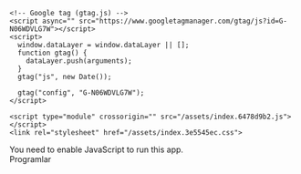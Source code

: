 <html lang="en"><head>
    <meta charset="utf-8">
    <meta name="viewport" content="width=device-width, initial-scale=1">
    <meta name="theme-color" content="#000000">
    <title>İTÜ Şenlikçi</title>

    <!-- Google tag (gtag.js) -->
    <script async="" src="https://www.googletagmanager.com/gtag/js?id=G-N06WDVLG7W"></script>
    <script>
      window.dataLayer = window.dataLayer || [];
      function gtag() {
        dataLayer.push(arguments);
      }
      gtag("js", new Date());

      gtag("config", "G-N06WDVLG7W");
    </script>
    
    <script type="module" crossorigin="" src="/assets/index.6478d9b2.js"></script>
    <link rel="stylesheet" href="/assets/index.3e5545ec.css">
  <script src="https://challenges.cloudflare.com/turnstile/v0/api.js?onload=cf__reactTurnstileOnLoad&amp;render=explicit" async=""></script></head>
  <body>
    <noscript>You need to enable JavaScript to run this app.</noscript>
    <div id="root"><div class="block overflow-auto bg-amber-100"><div class="w-full flex flex-col sm:flex-row flex-grow overflow-hidden"><div class="sm:w-1/3 md:1/4 w-full flex-shrink flex-grow-0  my-5 ml-5"><div class=" shadow-md bg-white rounded-lg   p-4"><div class="flex flex-col"><div class="flex flex-col"><span class="text-2xl">Programlar</span><div><div class="
                          bg-slate-300
                          
                          cursor-pointer px-2 inline-block"> ilk programım</div><button class=" ml-1 focus:outline-none text-white bg-green-500 rounded-lg text-xs  px-1 ">kopyala</button><button class=" ml-1 focus:outline-none text-white bg-red-500 rounded-lg text-xs  px-1 ">sil</button></div></div></div></div><div class=" shadow-md bg-white rounded-lg  mt-5 p-4"><div class="relative overflow-hidden pb-2/3"><a href="https://forms.gle/zH9WrJ3b8jsSKi51A" target="_blank"><img class="h-full w-full rounded-lg" src="/image/dac-Haldun-Bozkurt.png" alt="Yapay Zeka Kariyer"></a></div></div><div class=" shadow-md bg-white rounded-lg  mt-5 p-4"><div class="relative overflow-hidden pb-2/3"><a href="https://www.instagram.com/cashy.tr" target="_blank"><img class="h-full w-full rounded-lg" src="/image/itu-cashy.png" alt="Cashy"></a></div></div><div class=" shadow-md bg-white rounded-lg  mt-5 p-4"><div class="relative overflow-hidden pb-2/3"><a href="https://calorinapp.com" target="_blank"><img class="h-full w-full rounded-lg" src="/image/calorin.jpeg" alt="Calorin"></a></div></div><div class=" shadow-md bg-white rounded-lg  mt-5 p-4"><div class="flex flex-col"><span class="text-xl">İTÜ Girişimcilik Kulübüne üye olmalı mıyım?</span><a class="text-lg underline text-blue-700" href="https://medium.com/@melihgazikusum/neden-i%CC%87t%C3%BC-giri%C5%9Fimcilik-kul%C3%BCb%C3%BC-8ab7636de895" target="_blank">Melih'in yazısını okuyun</a><a class="text-lg underline text-blue-700" href="https://fatihpense.com/blog/2022/04/neden-itu-girisimcilik-kulubune-uye-olmaliyim/" target="_blank">Fatih'in yazısını okuyun</a><a class="text-lg underline text-blue-700" href="https://itugirisim.org" target="_blank">Kulüp sitesini ziyaret edin<img class="h-24 w-24" src="/image/itugirisim-logo.png"></a></div></div><div class=" shadow-md bg-white rounded-lg  mt-5 p-4"><div class="flex flex-col"><span class="text-xl">Ücretsiz yazılım ve algoritma başlangıç eğitimini izlemek için:</span><a class="text-lg underline text-blue-700" href="https://www.youtube.com/playlist?list=PLqwsnY1cAoHiodFdp9LK8HrhoTghwV14h" target="_blank">Youtube Playlist</a></div></div></div><main role="main" class="w-full h-full flex-grow px-3 py-4  shadow-md bg-white m-5 rounded-lg "><div class="text-2xl mb-2">Ders Programı:<span class="ml-1">ilk programım</span><button class=" ml-1 focus:outline-none text-white bg-green-500 rounded-lg text-sm  px-2 ">ismini değiştir</button></div><div class="mt-5"><a class="focus:outline-none text-white bg-green-500 font-medium rounded-lg text-sm px-5 py-2.5 mr-2 mb-2" href="javascript: (function () {
                var crn = [
                  12076,11864,12035,12010,11209
                  ];
              
                  const crninputs = document.querySelectorAll(&quot;input[type='number']&quot;);
                  for (var i = 0; i < crn.length; i++) {
                      crninputs[i].value = crn[i];
                      crninputs[i].dispatchEvent(new Event('input', { bubbles: true }))
                  }
                  void (0);
              })();
                
                ">CRN Doldur!</a><span>Kepler için güncellendi! </span><a class="underline " href="http://www.youtube.com/watch?v=X7nNVaON954" target="_blank">Nasıl kullanılır?(video)</a></div><div class="mt-2 mb-5">Seçilen CRN'ler: 12076  11864  12035  12010  11209 <!----> </div><div class="flex flex-col  "><div class="flex flex-row  "><select id="small" class="flex-1 block p-2 mb-6 w-full text-sm text-gray-900 bg-gray-50 rounded-lg border border-gray-300 focus:ring-blue-500 focus:border-blue-500 dark:bg-gray-700 dark:border-gray-600 dark:placeholder-gray-400 dark:text-white dark:focus:ring-blue-500 dark:focus:border-blue-500"><option value="BLG">BLG</option><option value="BLS">BLS</option><option value="BUS">BUS</option><option value="CAB">CAB</option><option value="CEN">CEN</option><option value="CEV">CEV</option><option value="CHA">CHA</option><option value="CHE">CHE</option><option value="CHZ">CHZ</option><option value="CIE">CIE</option><option value="CIN">CIN</option><option value="CMP">CMP</option><option value="COM">COM</option><option value="CVH">CVH</option><option value="DAN">DAN</option><option value="DEN">DEN</option><option value="DFH">DFH</option><option value="DGH">DGH</option><option value="DNK">DNK</option><option value="DUI">DUI</option><option value="EAS">EAS</option><option value="ECN">ECN</option><option value="ECO">ECO</option><option value="EEE">EEE</option><option value="EEF">EEF</option><option value="EFN">EFN</option><option value="EHA">EHA</option><option value="EHB">EHB</option><option value="EHN">EHN</option><option value="EKO">EKO</option><option value="ELE">ELE</option><option value="ELH">ELH</option><option value="ELK">ELK</option><option value="ELT">ELT</option><option value="END">END</option><option value="ENE">ENE</option><option value="ENG">ENG</option><option value="ENR">ENR</option><option value="ENT">ENT</option><option value="ESL">ESL</option><option value="ESM">ESM</option><option value="ETK">ETK</option><option value="EUT">EUT</option><option value="FIZ">FIZ</option><option value="FRA">FRA</option><option value="FZK">FZK</option><option value="GED">GED</option><option value="GEM">GEM</option><option value="GEO">GEO</option><option value="GID">GID</option><option value="GLY">GLY</option><option value="GMI">GMI</option><option value="GMK">GMK</option><option value="GMZ">GMZ</option><option value="GSB">GSB</option><option value="GSN">GSN</option><option value="GUV">GUV</option><option value="GVT">GVT</option><option value="GVZ">GVZ</option><option value="HSS">HSS</option><option value="HUK">HUK</option><option value="IAD">IAD</option><option value="ICM">ICM</option><option value="ILT">ILT</option><option value="IML">IML</option><option value="IND">IND</option><option value="ING">ING</option><option value="INS">INS</option><option value="ISE">ISE</option><option value="ISH">ISH</option><option value="ISL">ISL</option><option value="ISP">ISP</option><option value="ITA">ITA</option><option value="ITB">ITB</option><option value="JDF">JDF</option><option value="JEF">JEF</option><option value="JEO">JEO</option><option value="JPN">JPN</option><option value="KIM">KIM</option><option selected="" value="KMM">KMM</option><option value="KMP">KMP</option><option value="KON">KON</option><option value="LAT">LAT</option><option value="MAD">MAD</option><option value="MAK">MAK</option><option value="MAL">MAL</option><option value="MAR">MAR</option><option value="MAT">MAT</option><option value="MCH">MCH</option><option value="MDN">MDN</option><option value="MEK">MEK</option><option value="MEN">MEN</option><option value="MET">MET</option><option value="MIM">MIM</option><option value="MKN">MKN</option><option value="MMD">MMD</option><option value="MOD">MOD</option><option value="MRE">MRE</option><option value="MRT">MRT</option><option value="MST">MST</option><option value="MTH">MTH</option><option value="MTK">MTK</option><option value="MTM">MTM</option><option value="MTO">MTO</option><option value="MTR">MTR</option><option value="MUH">MUH</option><option value="MUK">MUK</option><option value="MUT">MUT</option><option value="MUZ">MUZ</option><option value="MYZ">MYZ</option><option value="NAE">NAE</option><option value="NTH">NTH</option><option value="ODS">ODS</option><option value="PAZ">PAZ</option><option value="PEM">PEM</option><option value="PET">PET</option><option value="PHE">PHE</option><option value="PHY">PHY</option><option value="PREP">PREP</option><option value="RES">RES</option><option value="ROS">ROS</option><option value="RUS">RUS</option><option value="SBP">SBP</option><option value="SEC">SEC</option><option value="SED">SED</option><option value="SEN">SEN</option><option value="SES">SES</option><option value="SGI">SGI</option><option value="SNT">SNT</option><option value="SPA">SPA</option><option value="STA">STA</option><option value="STI">STI</option><option value="TDW">TDW</option><option value="TEB">TEB</option><option value="TEK">TEK</option><option value="TEL">TEL</option><option value="TER">TER</option><option value="TES">TES</option><option value="THO">THO</option><option value="TRN">TRN</option><option value="TRS">TRS</option><option value="TRZ">TRZ</option><option value="TUR">TUR</option><option value="UCK">UCK</option><option value="ULP">ULP</option><option value="UZB">UZB</option><option value="VBA">VBA</option><option value="X100">X100</option><option value="YTO">YTO</option><option value="YZV">YZV</option><option value="AKM">AKM</option><option value="ALM">ALM</option><option value="ARB">ARB</option><option value="ARC">ARC</option><option value="ATA">ATA</option><option value="BBF">BBF</option><option value="BEB">BEB</option><option value="BED">BED</option><option value="BEN">BEN</option><option value="BIL">BIL</option><option value="BIO">BIO</option></select><select id="small" class="flex-1 w-32 block ml-4 p-2 mb-6  text-sm text-gray-900 bg-gray-50 rounded-lg border border-gray-300 focus:ring-blue-500 focus:border-blue-500 dark:bg-gray-700 dark:border-gray-600 dark:placeholder-gray-400 dark:text-white dark:focus:ring-blue-500 dark:focus:border-blue-500"><option value="KMM 111">KMM 111 : Kimya Müh. Giriş ve Etik</option><option value="KMM 210E">KMM 210E : Engineering Mathematics</option><option value="KMM 211">KMM 211 : Kütle ve Enerji Denklikleri</option><option value="KMM 220">KMM 220 : Akışkanlar Mekaniği</option><option value="KMM 224">KMM 224 : Kimya Müh.Termodinamiği</option><option value="KMM 305E">KMM 305E : Heat and Mass Transfer</option><option value="KMM 311E">KMM 311E : Thermodynamics II</option><option value="KMM 315E">KMM 315E : Physical Che.for Chemical Eng.</option><option value="KMM 321E">KMM 321E : Heat Transfer</option><option value="KMM 331">KMM 331 : Kütle Aktarımı</option><option value="KMM 332">KMM 332 : Ayırma İşlemleri</option><option selected="" value="KMM 411E">KMM 411E : Process Control</option><option value="KMM 412">KMM 412 : Kimyasal Teknolojiler</option><option value="KMM 413">KMM 413 : Biyokatalizörler ve Karakter</option><option value="KMM 413E">KMM 413E : Biocatatlysts &amp;Their Character</option><option value="KMM 421E">KMM 421E : Chemical Reaction Eng II</option><option value="KMM 428E">KMM 428E : Special Seperation Techniques</option><option value="KMM 429">KMM 429 : Kimya End Korozyon &amp; Malz Seçi</option><option value="KMM 431E">KMM 431E : Chemical Engineering Design I</option><option value="KMM 438">KMM 438 : İlaç Hammaddeleri Üretimi</option><option value="KMM 451">KMM 451 : Kimya Mühendisliği Lab. I</option><option value="KMM 453">KMM 453 : Kimya Müh.Bilg.Dest.Tasarım</option><option value="KMM 458">KMM 458 : Ölçme ve Kontrol Cihazları</option><option value="KMM 459">KMM 459 : Yüzey Kimyası ve Kolloidler</option><option value="KMM 461E">KMM 461E : Introduction to Electrochemical Engineering</option><option value="KMM 465">KMM 465 : Çevre Kimyası ve Teknolojisi</option><option value="KMM 465E">KMM 465E : Environmental Chemistry&amp;Techn.</option><option value="KMM 466E">KMM 466E : Boron Technology</option><option value="KMM 468E">KMM 468E : Energy Conservation in Indstry</option><option value="KMM 483">KMM 483 : Araştırma Projesi I</option><option value="KMM 485">KMM 485 : Polimer Kimyası ve Teknolojisi</option><option value="KMM 4901">KMM 4901 : Kimya Mühendisliği Tasarımı I</option><option value="KMM 492">KMM 492 : Bitirme Çalışması</option><option value="KMM 492E">KMM 492E : Graduation Project</option></select><select id="small" class="flex-1 block  ml-4 p-2 mb-6 w-full text-sm text-gray-900 bg-gray-50 rounded-lg border border-gray-300 focus:ring-blue-500 focus:border-blue-500 dark:bg-gray-700 dark:border-gray-600 dark:placeholder-gray-400 dark:text-white dark:focus:ring-blue-500 dark:focus:border-blue-500"><option value="">CRN boş</option><option selected="" value="12076">12076: Serdar Yaman<!----> (Pazartesi<!---->: 0830/1129<!---->) (Bina: KMB<!---->)</option><option value="12078">12078: Devrim Barış Kaymak<!----> (Pazartesi<!---->: 0830/1129<!---->) (Bina: KMB<!---->)</option></select><button type="button" class="focus:outline-none text-white
               bg-red-700   
                 rounded-lg text-xs px-4 py-2 mx-2 mb-1 h-9 ">Dersi sil</button></div><div class="flex flex-row  "><select id="small" class="flex-1 block p-2 mb-6 w-full text-sm text-gray-900 bg-gray-50 rounded-lg border border-gray-300 focus:ring-blue-500 focus:border-blue-500 dark:bg-gray-700 dark:border-gray-600 dark:placeholder-gray-400 dark:text-white dark:focus:ring-blue-500 dark:focus:border-blue-500"><option value="BLG">BLG</option><option value="BLS">BLS</option><option value="BUS">BUS</option><option value="CAB">CAB</option><option value="CEN">CEN</option><option value="CEV">CEV</option><option value="CHA">CHA</option><option value="CHE">CHE</option><option value="CHZ">CHZ</option><option value="CIE">CIE</option><option value="CIN">CIN</option><option value="CMP">CMP</option><option value="COM">COM</option><option value="CVH">CVH</option><option value="DAN">DAN</option><option value="DEN">DEN</option><option value="DFH">DFH</option><option value="DGH">DGH</option><option value="DNK">DNK</option><option value="DUI">DUI</option><option value="EAS">EAS</option><option value="ECN">ECN</option><option value="ECO">ECO</option><option value="EEE">EEE</option><option value="EEF">EEF</option><option value="EFN">EFN</option><option value="EHA">EHA</option><option value="EHB">EHB</option><option value="EHN">EHN</option><option value="EKO">EKO</option><option value="ELE">ELE</option><option value="ELH">ELH</option><option value="ELK">ELK</option><option value="ELT">ELT</option><option value="END">END</option><option value="ENE">ENE</option><option value="ENG">ENG</option><option value="ENR">ENR</option><option value="ENT">ENT</option><option value="ESL">ESL</option><option value="ESM">ESM</option><option value="ETK">ETK</option><option value="EUT">EUT</option><option value="FIZ">FIZ</option><option value="FRA">FRA</option><option value="FZK">FZK</option><option value="GED">GED</option><option value="GEM">GEM</option><option value="GEO">GEO</option><option value="GID">GID</option><option value="GLY">GLY</option><option value="GMI">GMI</option><option value="GMK">GMK</option><option value="GMZ">GMZ</option><option value="GSB">GSB</option><option value="GSN">GSN</option><option value="GUV">GUV</option><option value="GVT">GVT</option><option value="GVZ">GVZ</option><option value="HSS">HSS</option><option value="HUK">HUK</option><option value="IAD">IAD</option><option value="ICM">ICM</option><option value="ILT">ILT</option><option value="IML">IML</option><option value="IND">IND</option><option value="ING">ING</option><option value="INS">INS</option><option value="ISE">ISE</option><option value="ISH">ISH</option><option value="ISL">ISL</option><option value="ISP">ISP</option><option value="ITA">ITA</option><option value="ITB">ITB</option><option value="JDF">JDF</option><option value="JEF">JEF</option><option value="JEO">JEO</option><option value="JPN">JPN</option><option value="KIM">KIM</option><option selected="" value="KMM">KMM</option><option value="KMP">KMP</option><option value="KON">KON</option><option value="LAT">LAT</option><option value="MAD">MAD</option><option value="MAK">MAK</option><option value="MAL">MAL</option><option value="MAR">MAR</option><option value="MAT">MAT</option><option value="MCH">MCH</option><option value="MDN">MDN</option><option value="MEK">MEK</option><option value="MEN">MEN</option><option value="MET">MET</option><option value="MIM">MIM</option><option value="MKN">MKN</option><option value="MMD">MMD</option><option value="MOD">MOD</option><option value="MRE">MRE</option><option value="MRT">MRT</option><option value="MST">MST</option><option value="MTH">MTH</option><option value="MTK">MTK</option><option value="MTM">MTM</option><option value="MTO">MTO</option><option value="MTR">MTR</option><option value="MUH">MUH</option><option value="MUK">MUK</option><option value="MUT">MUT</option><option value="MUZ">MUZ</option><option value="MYZ">MYZ</option><option value="NAE">NAE</option><option value="NTH">NTH</option><option value="ODS">ODS</option><option value="PAZ">PAZ</option><option value="PEM">PEM</option><option value="PET">PET</option><option value="PHE">PHE</option><option value="PHY">PHY</option><option value="PREP">PREP</option><option value="RES">RES</option><option value="ROS">ROS</option><option value="RUS">RUS</option><option value="SBP">SBP</option><option value="SEC">SEC</option><option value="SED">SED</option><option value="SEN">SEN</option><option value="SES">SES</option><option value="SGI">SGI</option><option value="SNT">SNT</option><option value="SPA">SPA</option><option value="STA">STA</option><option value="STI">STI</option><option value="TDW">TDW</option><option value="TEB">TEB</option><option value="TEK">TEK</option><option value="TEL">TEL</option><option value="TER">TER</option><option value="TES">TES</option><option value="THO">THO</option><option value="TRN">TRN</option><option value="TRS">TRS</option><option value="TRZ">TRZ</option><option value="TUR">TUR</option><option value="UCK">UCK</option><option value="ULP">ULP</option><option value="UZB">UZB</option><option value="VBA">VBA</option><option value="X100">X100</option><option value="YTO">YTO</option><option value="YZV">YZV</option><option value="AKM">AKM</option><option value="ALM">ALM</option><option value="ARB">ARB</option><option value="ARC">ARC</option><option value="ATA">ATA</option><option value="BBF">BBF</option><option value="BEB">BEB</option><option value="BED">BED</option><option value="BEN">BEN</option><option value="BIL">BIL</option><option value="BIO">BIO</option></select><select id="small" class="flex-1 w-32 block ml-4 p-2 mb-6  text-sm text-gray-900 bg-gray-50 rounded-lg border border-gray-300 focus:ring-blue-500 focus:border-blue-500 dark:bg-gray-700 dark:border-gray-600 dark:placeholder-gray-400 dark:text-white dark:focus:ring-blue-500 dark:focus:border-blue-500"><option value="KMM 111">KMM 111 : Kimya Müh. Giriş ve Etik</option><option value="KMM 210E">KMM 210E : Engineering Mathematics</option><option value="KMM 211">KMM 211 : Kütle ve Enerji Denklikleri</option><option value="KMM 220">KMM 220 : Akışkanlar Mekaniği</option><option value="KMM 224">KMM 224 : Kimya Müh.Termodinamiği</option><option value="KMM 305E">KMM 305E : Heat and Mass Transfer</option><option value="KMM 311E">KMM 311E : Thermodynamics II</option><option value="KMM 315E">KMM 315E : Physical Che.for Chemical Eng.</option><option value="KMM 321E">KMM 321E : Heat Transfer</option><option value="KMM 331">KMM 331 : Kütle Aktarımı</option><option value="KMM 332">KMM 332 : Ayırma İşlemleri</option><option value="KMM 411E">KMM 411E : Process Control</option><option selected="" value="KMM 412">KMM 412 : Kimyasal Teknolojiler</option><option value="KMM 413">KMM 413 : Biyokatalizörler ve Karakter</option><option value="KMM 413E">KMM 413E : Biocatatlysts &amp;Their Character</option><option value="KMM 421E">KMM 421E : Chemical Reaction Eng II</option><option value="KMM 428E">KMM 428E : Special Seperation Techniques</option><option value="KMM 429">KMM 429 : Kimya End Korozyon &amp; Malz Seçi</option><option value="KMM 431E">KMM 431E : Chemical Engineering Design I</option><option value="KMM 438">KMM 438 : İlaç Hammaddeleri Üretimi</option><option value="KMM 451">KMM 451 : Kimya Mühendisliği Lab. I</option><option value="KMM 453">KMM 453 : Kimya Müh.Bilg.Dest.Tasarım</option><option value="KMM 458">KMM 458 : Ölçme ve Kontrol Cihazları</option><option value="KMM 459">KMM 459 : Yüzey Kimyası ve Kolloidler</option><option value="KMM 461E">KMM 461E : Introduction to Electrochemical Engineering</option><option value="KMM 465">KMM 465 : Çevre Kimyası ve Teknolojisi</option><option value="KMM 465E">KMM 465E : Environmental Chemistry&amp;Techn.</option><option value="KMM 466E">KMM 466E : Boron Technology</option><option value="KMM 468E">KMM 468E : Energy Conservation in Indstry</option><option value="KMM 483">KMM 483 : Araştırma Projesi I</option><option value="KMM 485">KMM 485 : Polimer Kimyası ve Teknolojisi</option><option value="KMM 4901">KMM 4901 : Kimya Mühendisliği Tasarımı I</option><option value="KMM 492">KMM 492 : Bitirme Çalışması</option><option value="KMM 492E">KMM 492E : Graduation Project</option></select><select id="small" class="flex-1 block  ml-4 p-2 mb-6 w-full text-sm text-gray-900 bg-gray-50 rounded-lg border border-gray-300 focus:ring-blue-500 focus:border-blue-500 dark:bg-gray-700 dark:border-gray-600 dark:placeholder-gray-400 dark:text-white dark:focus:ring-blue-500 dark:focus:border-blue-500"><option value="">CRN boş</option><option selected="" value="11864">11864: Melek Tüter ,Filiz Karaosmanoğlu<!----> (Pazartesi<!---->: 1330/1629<!---->) (Bina: KMB<!---->)</option></select><button type="button" class="focus:outline-none text-white
               bg-red-700   
                 rounded-lg text-xs px-4 py-2 mx-2 mb-1 h-9 ">Dersi sil</button></div><div class="flex flex-row  "><select id="small" class="flex-1 block p-2 mb-6 w-full text-sm text-gray-900 bg-gray-50 rounded-lg border border-gray-300 focus:ring-blue-500 focus:border-blue-500 dark:bg-gray-700 dark:border-gray-600 dark:placeholder-gray-400 dark:text-white dark:focus:ring-blue-500 dark:focus:border-blue-500"><option value="BLG">BLG</option><option value="BLS">BLS</option><option value="BUS">BUS</option><option value="CAB">CAB</option><option value="CEN">CEN</option><option value="CEV">CEV</option><option value="CHA">CHA</option><option value="CHE">CHE</option><option value="CHZ">CHZ</option><option value="CIE">CIE</option><option value="CIN">CIN</option><option value="CMP">CMP</option><option value="COM">COM</option><option value="CVH">CVH</option><option value="DAN">DAN</option><option value="DEN">DEN</option><option value="DFH">DFH</option><option value="DGH">DGH</option><option value="DNK">DNK</option><option value="DUI">DUI</option><option value="EAS">EAS</option><option value="ECN">ECN</option><option value="ECO">ECO</option><option value="EEE">EEE</option><option value="EEF">EEF</option><option value="EFN">EFN</option><option value="EHA">EHA</option><option value="EHB">EHB</option><option value="EHN">EHN</option><option value="EKO">EKO</option><option value="ELE">ELE</option><option value="ELH">ELH</option><option value="ELK">ELK</option><option value="ELT">ELT</option><option value="END">END</option><option value="ENE">ENE</option><option value="ENG">ENG</option><option value="ENR">ENR</option><option value="ENT">ENT</option><option value="ESL">ESL</option><option value="ESM">ESM</option><option value="ETK">ETK</option><option value="EUT">EUT</option><option value="FIZ">FIZ</option><option value="FRA">FRA</option><option value="FZK">FZK</option><option value="GED">GED</option><option value="GEM">GEM</option><option value="GEO">GEO</option><option value="GID">GID</option><option value="GLY">GLY</option><option value="GMI">GMI</option><option value="GMK">GMK</option><option value="GMZ">GMZ</option><option value="GSB">GSB</option><option value="GSN">GSN</option><option value="GUV">GUV</option><option value="GVT">GVT</option><option value="GVZ">GVZ</option><option value="HSS">HSS</option><option value="HUK">HUK</option><option value="IAD">IAD</option><option value="ICM">ICM</option><option value="ILT">ILT</option><option value="IML">IML</option><option value="IND">IND</option><option value="ING">ING</option><option value="INS">INS</option><option value="ISE">ISE</option><option value="ISH">ISH</option><option value="ISL">ISL</option><option value="ISP">ISP</option><option value="ITA">ITA</option><option value="ITB">ITB</option><option value="JDF">JDF</option><option value="JEF">JEF</option><option value="JEO">JEO</option><option value="JPN">JPN</option><option value="KIM">KIM</option><option selected="" value="KMM">KMM</option><option value="KMP">KMP</option><option value="KON">KON</option><option value="LAT">LAT</option><option value="MAD">MAD</option><option value="MAK">MAK</option><option value="MAL">MAL</option><option value="MAR">MAR</option><option value="MAT">MAT</option><option value="MCH">MCH</option><option value="MDN">MDN</option><option value="MEK">MEK</option><option value="MEN">MEN</option><option value="MET">MET</option><option value="MIM">MIM</option><option value="MKN">MKN</option><option value="MMD">MMD</option><option value="MOD">MOD</option><option value="MRE">MRE</option><option value="MRT">MRT</option><option value="MST">MST</option><option value="MTH">MTH</option><option value="MTK">MTK</option><option value="MTM">MTM</option><option value="MTO">MTO</option><option value="MTR">MTR</option><option value="MUH">MUH</option><option value="MUK">MUK</option><option value="MUT">MUT</option><option value="MUZ">MUZ</option><option value="MYZ">MYZ</option><option value="NAE">NAE</option><option value="NTH">NTH</option><option value="ODS">ODS</option><option value="PAZ">PAZ</option><option value="PEM">PEM</option><option value="PET">PET</option><option value="PHE">PHE</option><option value="PHY">PHY</option><option value="PREP">PREP</option><option value="RES">RES</option><option value="ROS">ROS</option><option value="RUS">RUS</option><option value="SBP">SBP</option><option value="SEC">SEC</option><option value="SED">SED</option><option value="SEN">SEN</option><option value="SES">SES</option><option value="SGI">SGI</option><option value="SNT">SNT</option><option value="SPA">SPA</option><option value="STA">STA</option><option value="STI">STI</option><option value="TDW">TDW</option><option value="TEB">TEB</option><option value="TEK">TEK</option><option value="TEL">TEL</option><option value="TER">TER</option><option value="TES">TES</option><option value="THO">THO</option><option value="TRN">TRN</option><option value="TRS">TRS</option><option value="TRZ">TRZ</option><option value="TUR">TUR</option><option value="UCK">UCK</option><option value="ULP">ULP</option><option value="UZB">UZB</option><option value="VBA">VBA</option><option value="X100">X100</option><option value="YTO">YTO</option><option value="YZV">YZV</option><option value="AKM">AKM</option><option value="ALM">ALM</option><option value="ARB">ARB</option><option value="ARC">ARC</option><option value="ATA">ATA</option><option value="BBF">BBF</option><option value="BEB">BEB</option><option value="BED">BED</option><option value="BEN">BEN</option><option value="BIL">BIL</option><option value="BIO">BIO</option></select><select id="small" class="flex-1 w-32 block ml-4 p-2 mb-6  text-sm text-gray-900 bg-gray-50 rounded-lg border border-gray-300 focus:ring-blue-500 focus:border-blue-500 dark:bg-gray-700 dark:border-gray-600 dark:placeholder-gray-400 dark:text-white dark:focus:ring-blue-500 dark:focus:border-blue-500"><option value="KMM 111">KMM 111 : Kimya Müh. Giriş ve Etik</option><option value="KMM 210E">KMM 210E : Engineering Mathematics</option><option value="KMM 211">KMM 211 : Kütle ve Enerji Denklikleri</option><option value="KMM 220">KMM 220 : Akışkanlar Mekaniği</option><option value="KMM 224">KMM 224 : Kimya Müh.Termodinamiği</option><option value="KMM 305E">KMM 305E : Heat and Mass Transfer</option><option value="KMM 311E">KMM 311E : Thermodynamics II</option><option value="KMM 315E">KMM 315E : Physical Che.for Chemical Eng.</option><option value="KMM 321E">KMM 321E : Heat Transfer</option><option value="KMM 331">KMM 331 : Kütle Aktarımı</option><option value="KMM 332">KMM 332 : Ayırma İşlemleri</option><option value="KMM 411E">KMM 411E : Process Control</option><option value="KMM 412">KMM 412 : Kimyasal Teknolojiler</option><option value="KMM 413">KMM 413 : Biyokatalizörler ve Karakter</option><option value="KMM 413E">KMM 413E : Biocatatlysts &amp;Their Character</option><option value="KMM 421E">KMM 421E : Chemical Reaction Eng II</option><option value="KMM 428E">KMM 428E : Special Seperation Techniques</option><option value="KMM 429">KMM 429 : Kimya End Korozyon &amp; Malz Seçi</option><option value="KMM 431E">KMM 431E : Chemical Engineering Design I</option><option value="KMM 438">KMM 438 : İlaç Hammaddeleri Üretimi</option><option value="KMM 451">KMM 451 : Kimya Mühendisliği Lab. I</option><option value="KMM 453">KMM 453 : Kimya Müh.Bilg.Dest.Tasarım</option><option value="KMM 458">KMM 458 : Ölçme ve Kontrol Cihazları</option><option value="KMM 459">KMM 459 : Yüzey Kimyası ve Kolloidler</option><option value="KMM 461E">KMM 461E : Introduction to Electrochemical Engineering</option><option value="KMM 465">KMM 465 : Çevre Kimyası ve Teknolojisi</option><option value="KMM 465E">KMM 465E : Environmental Chemistry&amp;Techn.</option><option value="KMM 466E">KMM 466E : Boron Technology</option><option value="KMM 468E">KMM 468E : Energy Conservation in Indstry</option><option value="KMM 483">KMM 483 : Araştırma Projesi I</option><option value="KMM 485">KMM 485 : Polimer Kimyası ve Teknolojisi</option><option selected="" value="KMM 4901">KMM 4901 : Kimya Mühendisliği Tasarımı I</option><option value="KMM 492">KMM 492 : Bitirme Çalışması</option><option value="KMM 492E">KMM 492E : Graduation Project</option></select><select id="small" class="flex-1 block  ml-4 p-2 mb-6 w-full text-sm text-gray-900 bg-gray-50 rounded-lg border border-gray-300 focus:ring-blue-500 focus:border-blue-500 dark:bg-gray-700 dark:border-gray-600 dark:placeholder-gray-400 dark:text-white dark:focus:ring-blue-500 dark:focus:border-blue-500"><option value="">CRN boş</option><option selected="" value="12035">12035: Hale Gürbüz ,Ayşe Özge Kürkçüoğlu Levitas ,Devrim Barış Kaymak<!----> (Çarşamba Perşembe<!---->: 1230/1529 1030/1229<!---->) (Bina: KMB KMB<!---->)</option></select><button type="button" class="focus:outline-none text-white
               bg-red-700   
                 rounded-lg text-xs px-4 py-2 mx-2 mb-1 h-9 ">Dersi sil</button></div><div class="flex flex-row  "><select id="small" class="flex-1 block p-2 mb-6 w-full text-sm text-gray-900 bg-gray-50 rounded-lg border border-gray-300 focus:ring-blue-500 focus:border-blue-500 dark:bg-gray-700 dark:border-gray-600 dark:placeholder-gray-400 dark:text-white dark:focus:ring-blue-500 dark:focus:border-blue-500"><option value="BLG">BLG</option><option value="BLS">BLS</option><option value="BUS">BUS</option><option value="CAB">CAB</option><option value="CEN">CEN</option><option value="CEV">CEV</option><option value="CHA">CHA</option><option value="CHE">CHE</option><option value="CHZ">CHZ</option><option value="CIE">CIE</option><option value="CIN">CIN</option><option value="CMP">CMP</option><option value="COM">COM</option><option value="CVH">CVH</option><option value="DAN">DAN</option><option value="DEN">DEN</option><option value="DFH">DFH</option><option value="DGH">DGH</option><option value="DNK">DNK</option><option value="DUI">DUI</option><option value="EAS">EAS</option><option value="ECN">ECN</option><option value="ECO">ECO</option><option value="EEE">EEE</option><option value="EEF">EEF</option><option value="EFN">EFN</option><option value="EHA">EHA</option><option value="EHB">EHB</option><option value="EHN">EHN</option><option value="EKO">EKO</option><option value="ELE">ELE</option><option value="ELH">ELH</option><option value="ELK">ELK</option><option value="ELT">ELT</option><option value="END">END</option><option value="ENE">ENE</option><option value="ENG">ENG</option><option value="ENR">ENR</option><option value="ENT">ENT</option><option value="ESL">ESL</option><option value="ESM">ESM</option><option value="ETK">ETK</option><option value="EUT">EUT</option><option value="FIZ">FIZ</option><option value="FRA">FRA</option><option value="FZK">FZK</option><option value="GED">GED</option><option value="GEM">GEM</option><option value="GEO">GEO</option><option value="GID">GID</option><option value="GLY">GLY</option><option value="GMI">GMI</option><option value="GMK">GMK</option><option value="GMZ">GMZ</option><option value="GSB">GSB</option><option value="GSN">GSN</option><option value="GUV">GUV</option><option value="GVT">GVT</option><option value="GVZ">GVZ</option><option value="HSS">HSS</option><option value="HUK">HUK</option><option value="IAD">IAD</option><option value="ICM">ICM</option><option value="ILT">ILT</option><option value="IML">IML</option><option value="IND">IND</option><option value="ING">ING</option><option value="INS">INS</option><option value="ISE">ISE</option><option value="ISH">ISH</option><option value="ISL">ISL</option><option value="ISP">ISP</option><option value="ITA">ITA</option><option value="ITB">ITB</option><option value="JDF">JDF</option><option value="JEF">JEF</option><option value="JEO">JEO</option><option value="JPN">JPN</option><option value="KIM">KIM</option><option selected="" value="KMM">KMM</option><option value="KMP">KMP</option><option value="KON">KON</option><option value="LAT">LAT</option><option value="MAD">MAD</option><option value="MAK">MAK</option><option value="MAL">MAL</option><option value="MAR">MAR</option><option value="MAT">MAT</option><option value="MCH">MCH</option><option value="MDN">MDN</option><option value="MEK">MEK</option><option value="MEN">MEN</option><option value="MET">MET</option><option value="MIM">MIM</option><option value="MKN">MKN</option><option value="MMD">MMD</option><option value="MOD">MOD</option><option value="MRE">MRE</option><option value="MRT">MRT</option><option value="MST">MST</option><option value="MTH">MTH</option><option value="MTK">MTK</option><option value="MTM">MTM</option><option value="MTO">MTO</option><option value="MTR">MTR</option><option value="MUH">MUH</option><option value="MUK">MUK</option><option value="MUT">MUT</option><option value="MUZ">MUZ</option><option value="MYZ">MYZ</option><option value="NAE">NAE</option><option value="NTH">NTH</option><option value="ODS">ODS</option><option value="PAZ">PAZ</option><option value="PEM">PEM</option><option value="PET">PET</option><option value="PHE">PHE</option><option value="PHY">PHY</option><option value="PREP">PREP</option><option value="RES">RES</option><option value="ROS">ROS</option><option value="RUS">RUS</option><option value="SBP">SBP</option><option value="SEC">SEC</option><option value="SED">SED</option><option value="SEN">SEN</option><option value="SES">SES</option><option value="SGI">SGI</option><option value="SNT">SNT</option><option value="SPA">SPA</option><option value="STA">STA</option><option value="STI">STI</option><option value="TDW">TDW</option><option value="TEB">TEB</option><option value="TEK">TEK</option><option value="TEL">TEL</option><option value="TER">TER</option><option value="TES">TES</option><option value="THO">THO</option><option value="TRN">TRN</option><option value="TRS">TRS</option><option value="TRZ">TRZ</option><option value="TUR">TUR</option><option value="UCK">UCK</option><option value="ULP">ULP</option><option value="UZB">UZB</option><option value="VBA">VBA</option><option value="X100">X100</option><option value="YTO">YTO</option><option value="YZV">YZV</option><option value="AKM">AKM</option><option value="ALM">ALM</option><option value="ARB">ARB</option><option value="ARC">ARC</option><option value="ATA">ATA</option><option value="BBF">BBF</option><option value="BEB">BEB</option><option value="BED">BED</option><option value="BEN">BEN</option><option value="BIL">BIL</option><option value="BIO">BIO</option></select><select id="small" class="flex-1 w-32 block ml-4 p-2 mb-6  text-sm text-gray-900 bg-gray-50 rounded-lg border border-gray-300 focus:ring-blue-500 focus:border-blue-500 dark:bg-gray-700 dark:border-gray-600 dark:placeholder-gray-400 dark:text-white dark:focus:ring-blue-500 dark:focus:border-blue-500"><option value="KMM 111">KMM 111 : Kimya Müh. Giriş ve Etik</option><option value="KMM 210E">KMM 210E : Engineering Mathematics</option><option value="KMM 211">KMM 211 : Kütle ve Enerji Denklikleri</option><option value="KMM 220">KMM 220 : Akışkanlar Mekaniği</option><option value="KMM 224">KMM 224 : Kimya Müh.Termodinamiği</option><option value="KMM 305E">KMM 305E : Heat and Mass Transfer</option><option value="KMM 311E">KMM 311E : Thermodynamics II</option><option value="KMM 315E">KMM 315E : Physical Che.for Chemical Eng.</option><option value="KMM 321E">KMM 321E : Heat Transfer</option><option value="KMM 331">KMM 331 : Kütle Aktarımı</option><option value="KMM 332">KMM 332 : Ayırma İşlemleri</option><option value="KMM 411E">KMM 411E : Process Control</option><option value="KMM 412">KMM 412 : Kimyasal Teknolojiler</option><option value="KMM 413">KMM 413 : Biyokatalizörler ve Karakter</option><option value="KMM 413E">KMM 413E : Biocatatlysts &amp;Their Character</option><option value="KMM 421E">KMM 421E : Chemical Reaction Eng II</option><option value="KMM 428E">KMM 428E : Special Seperation Techniques</option><option value="KMM 429">KMM 429 : Kimya End Korozyon &amp; Malz Seçi</option><option value="KMM 431E">KMM 431E : Chemical Engineering Design I</option><option value="KMM 438">KMM 438 : İlaç Hammaddeleri Üretimi</option><option selected="" value="KMM 451">KMM 451 : Kimya Mühendisliği Lab. I</option><option value="KMM 453">KMM 453 : Kimya Müh.Bilg.Dest.Tasarım</option><option value="KMM 458">KMM 458 : Ölçme ve Kontrol Cihazları</option><option value="KMM 459">KMM 459 : Yüzey Kimyası ve Kolloidler</option><option value="KMM 461E">KMM 461E : Introduction to Electrochemical Engineering</option><option value="KMM 465">KMM 465 : Çevre Kimyası ve Teknolojisi</option><option value="KMM 465E">KMM 465E : Environmental Chemistry&amp;Techn.</option><option value="KMM 466E">KMM 466E : Boron Technology</option><option value="KMM 468E">KMM 468E : Energy Conservation in Indstry</option><option value="KMM 483">KMM 483 : Araştırma Projesi I</option><option value="KMM 485">KMM 485 : Polimer Kimyası ve Teknolojisi</option><option value="KMM 4901">KMM 4901 : Kimya Mühendisliği Tasarımı I</option><option value="KMM 492">KMM 492 : Bitirme Çalışması</option><option value="KMM 492E">KMM 492E : Graduation Project</option></select><select id="small" class="flex-1 block  ml-4 p-2 mb-6 w-full text-sm text-gray-900 bg-gray-50 rounded-lg border border-gray-300 focus:ring-blue-500 focus:border-blue-500 dark:bg-gray-700 dark:border-gray-600 dark:placeholder-gray-400 dark:text-white dark:focus:ring-blue-500 dark:focus:border-blue-500"><option value="">CRN boş</option><option value="12001">12001: Nalan Erdöl Aydın ,Elif Öztürk Er ,Ayşe Arifoğlu ,Cemile Yerlikaya ,Ayşen Aktürk Sertbaş<!----> (Cuma<!---->: 0830/1229<!---->) (Bina: KMB<!---->)</option><option value="12006">12006: Nalan Erdöl Aydın ,Ayşe Arifoğlu ,Cemile Yerlikaya ,Ayşen Aktürk Sertbaş ,Elif Öztürk Er<!----> (Salı<!---->: 0830/1229<!---->) (Bina: KMB<!---->)</option><option selected="" value="12010">12010: Nalan Erdöl Aydın ,Elif Öztürk Er ,Ayşe Arifoğlu ,Cemile Yerlikaya ,Ayşen Aktürk Sertbaş<!----> (Salı<!---->: 1330/1729<!---->) (Bina: KMB<!---->)</option></select><button type="button" class="focus:outline-none text-white
               bg-red-700   
                 rounded-lg text-xs px-4 py-2 mx-2 mb-1 h-9 ">Dersi sil</button></div><div class="flex flex-row  "><select id="small" class="flex-1 block p-2 mb-6 w-full text-sm text-gray-900 bg-gray-50 rounded-lg border border-gray-300 focus:ring-blue-500 focus:border-blue-500 dark:bg-gray-700 dark:border-gray-600 dark:placeholder-gray-400 dark:text-white dark:focus:ring-blue-500 dark:focus:border-blue-500"><option value="BLG">BLG</option><option value="BLS">BLS</option><option value="BUS">BUS</option><option value="CAB">CAB</option><option value="CEN">CEN</option><option value="CEV">CEV</option><option value="CHA">CHA</option><option value="CHE">CHE</option><option value="CHZ">CHZ</option><option value="CIE">CIE</option><option value="CIN">CIN</option><option value="CMP">CMP</option><option value="COM">COM</option><option value="CVH">CVH</option><option value="DAN">DAN</option><option value="DEN">DEN</option><option value="DFH">DFH</option><option value="DGH">DGH</option><option value="DNK">DNK</option><option value="DUI">DUI</option><option value="EAS">EAS</option><option value="ECN">ECN</option><option value="ECO">ECO</option><option value="EEE">EEE</option><option value="EEF">EEF</option><option value="EFN">EFN</option><option value="EHA">EHA</option><option value="EHB">EHB</option><option value="EHN">EHN</option><option value="EKO">EKO</option><option value="ELE">ELE</option><option value="ELH">ELH</option><option value="ELK">ELK</option><option value="ELT">ELT</option><option value="END">END</option><option value="ENE">ENE</option><option value="ENG">ENG</option><option value="ENR">ENR</option><option value="ENT">ENT</option><option value="ESL">ESL</option><option value="ESM">ESM</option><option value="ETK">ETK</option><option value="EUT">EUT</option><option value="FIZ">FIZ</option><option value="FRA">FRA</option><option value="FZK">FZK</option><option value="GED">GED</option><option value="GEM">GEM</option><option value="GEO">GEO</option><option value="GID">GID</option><option value="GLY">GLY</option><option value="GMI">GMI</option><option value="GMK">GMK</option><option value="GMZ">GMZ</option><option value="GSB">GSB</option><option value="GSN">GSN</option><option value="GUV">GUV</option><option value="GVT">GVT</option><option value="GVZ">GVZ</option><option value="HSS">HSS</option><option value="HUK">HUK</option><option value="IAD">IAD</option><option value="ICM">ICM</option><option value="ILT">ILT</option><option value="IML">IML</option><option value="IND">IND</option><option value="ING">ING</option><option value="INS">INS</option><option value="ISE">ISE</option><option value="ISH">ISH</option><option value="ISL">ISL</option><option value="ISP">ISP</option><option value="ITA">ITA</option><option value="ITB">ITB</option><option value="JDF">JDF</option><option value="JEF">JEF</option><option value="JEO">JEO</option><option value="JPN">JPN</option><option value="KIM">KIM</option><option value="KMM">KMM</option><option value="KMP">KMP</option><option value="KON">KON</option><option value="LAT">LAT</option><option value="MAD">MAD</option><option value="MAK">MAK</option><option selected="" value="MAL">MAL</option><option value="MAR">MAR</option><option value="MAT">MAT</option><option value="MCH">MCH</option><option value="MDN">MDN</option><option value="MEK">MEK</option><option value="MEN">MEN</option><option value="MET">MET</option><option value="MIM">MIM</option><option value="MKN">MKN</option><option value="MMD">MMD</option><option value="MOD">MOD</option><option value="MRE">MRE</option><option value="MRT">MRT</option><option value="MST">MST</option><option value="MTH">MTH</option><option value="MTK">MTK</option><option value="MTM">MTM</option><option value="MTO">MTO</option><option value="MTR">MTR</option><option value="MUH">MUH</option><option value="MUK">MUK</option><option value="MUT">MUT</option><option value="MUZ">MUZ</option><option value="MYZ">MYZ</option><option value="NAE">NAE</option><option value="NTH">NTH</option><option value="ODS">ODS</option><option value="PAZ">PAZ</option><option value="PEM">PEM</option><option value="PET">PET</option><option value="PHE">PHE</option><option value="PHY">PHY</option><option value="PREP">PREP</option><option value="RES">RES</option><option value="ROS">ROS</option><option value="RUS">RUS</option><option value="SBP">SBP</option><option value="SEC">SEC</option><option value="SED">SED</option><option value="SEN">SEN</option><option value="SES">SES</option><option value="SGI">SGI</option><option value="SNT">SNT</option><option value="SPA">SPA</option><option value="STA">STA</option><option value="STI">STI</option><option value="TDW">TDW</option><option value="TEB">TEB</option><option value="TEK">TEK</option><option value="TEL">TEL</option><option value="TER">TER</option><option value="TES">TES</option><option value="THO">THO</option><option value="TRN">TRN</option><option value="TRS">TRS</option><option value="TRZ">TRZ</option><option value="TUR">TUR</option><option value="UCK">UCK</option><option value="ULP">ULP</option><option value="UZB">UZB</option><option value="VBA">VBA</option><option value="X100">X100</option><option value="YTO">YTO</option><option value="YZV">YZV</option><option value="AKM">AKM</option><option value="ALM">ALM</option><option value="ARB">ARB</option><option value="ARC">ARC</option><option value="ATA">ATA</option><option value="BBF">BBF</option><option value="BEB">BEB</option><option value="BED">BED</option><option value="BEN">BEN</option><option value="BIL">BIL</option><option value="BIO">BIO</option></select><select id="small" class="flex-1 w-32 block ml-4 p-2 mb-6  text-sm text-gray-900 bg-gray-50 rounded-lg border border-gray-300 focus:ring-blue-500 focus:border-blue-500 dark:bg-gray-700 dark:border-gray-600 dark:placeholder-gray-400 dark:text-white dark:focus:ring-blue-500 dark:focus:border-blue-500"><option value="MAL 201">MAL 201 : Malzeme Bilimi</option><option selected="" value="MAL 201E">MAL 201E : Materials Science</option></select><select id="small" class="flex-1 block  ml-4 p-2 mb-6 w-full text-sm text-gray-900 bg-gray-50 rounded-lg border border-gray-300 focus:ring-blue-500 focus:border-blue-500 dark:bg-gray-700 dark:border-gray-600 dark:placeholder-gray-400 dark:text-white dark:focus:ring-blue-500 dark:focus:border-blue-500"><option value="">CRN boş</option><option value="10804">10804: Hakan Nuri Atahan<!----> (Pazartesi<!---->: 1330/1629<!---->) (Bina: EEB<!---->)</option><option value="10807">10807: Oğuz Güneş<!----> (Salı<!---->: 0930/1229<!---->) (Bina: EEB<!---->)</option><option selected="" value="11209">11209: Emin Çiftçi<!----> (Perşembe<!---->: 1430/1729<!---->) (Bina: MDB<!---->)</option><option value="13084">13084: Faiz Muhaffel<!----> (Çarşamba<!---->: 0930/1229<!---->) (Bina: GDB<!---->)</option><option value="14088">14088: Alper Gürarslan<!----> (Perşembe<!---->: 1330/1629<!---->) (Bina: MKB<!---->)</option></select><button type="button" class="focus:outline-none text-white
               bg-red-700   
                 rounded-lg text-xs px-4 py-2 mx-2 mb-1 h-9 ">Dersi sil</button></div></div><button type="button" class="focus:outline-none text-white bg-green-500 hover:bg-green-600 focus:ring-4 focus:ring-green-300 font-medium rounded-lg text-sm px-5 py-2.5 mr-2 mb-2 dark:bg-green-600 dark:hover:bg-green-700 dark:focus:ring-green-800">Ders Ekle</button><a href="/alternativeprogramsuggestion"><button type="button" class="mt-4 focus:outline-none
               bg-blue-900 hover:bg-blue-800 
               focus:ring-4 focus:ring-blue-300
               text-white
               font-medium rounded-lg text-sm px-5 py-2.5 mr-2 mb-2 "><svg width="1rem" class="inline-block fa-magic fa-w-16 feature-icon" aria-hidden="true" data-prefix="fas" data-icon="magic" xmlns="http://www.w3.org/2000/svg" viewBox="0 0 512 512" data-fa-i2svg=""><path fill="currentColor" d="M224 96l16-32 32-16-32-16-16-32-16 32-32 16 32 16 16 32zM80 160l26.66-53.33L160 80l-53.34-26.67L80 0 53.34 53.33 0 80l53.34 26.67L80 160zm352 128l-26.66 53.33L352 368l53.34 26.67L432 448l26.66-53.33L512 368l-53.34-26.67L432 288zm70.62-193.77L417.77 9.38C411.53 3.12 403.34 0 395.15 0c-8.19 0-16.38 3.12-22.63 9.38L9.38 372.52c-12.5 12.5-12.5 32.76 0 45.25l84.85 84.85c6.25 6.25 14.44 9.37 22.62 9.37 8.19 0 16.38-3.12 22.63-9.37l363.14-363.15c12.5-12.48 12.5-32.75 0-45.24zM359.45 203.46l-50.91-50.91 86.6-86.6 50.91 50.91-86.6 86.6z"></path></svg> Alternatif Program Öner</button></a><a href="/empty_crns_suggestion"><button type="button" class="mt-4 focus:outline-none
               bg-blue-900 hover:bg-blue-800 
               focus:ring-4 focus:ring-blue-300
               text-white
               font-medium rounded-lg text-sm px-5 py-2.5 mr-2 mb-2 "><svg width="1rem" class="inline-block fa-magic fa-w-16 feature-icon" aria-hidden="true" data-prefix="fas" data-icon="magic" xmlns="http://www.w3.org/2000/svg" viewBox="0 0 512 512" data-fa-i2svg=""><path fill="currentColor" d="M224 96l16-32 32-16-32-16-16-32-16 32-32 16 32 16 16 32zM80 160l26.66-53.33L160 80l-53.34-26.67L80 0 53.34 53.33 0 80l53.34 26.67L80 160zm352 128l-26.66 53.33L352 368l53.34 26.67L432 448l26.66-53.33L512 368l-53.34-26.67L432 288zm70.62-193.77L417.77 9.38C411.53 3.12 403.34 0 395.15 0c-8.19 0-16.38 3.12-22.63 9.38L9.38 372.52c-12.5 12.5-12.5 32.76 0 45.25l84.85 84.85c6.25 6.25 14.44 9.37 22.62 9.37 8.19 0 16.38-3.12 22.63-9.37l363.14-363.15c12.5-12.48 12.5-32.75 0-45.24zM359.45 203.46l-50.91-50.91 86.6-86.6 50.91 50.91-86.6 86.6z"></path></svg> Boş CRN'leri Öner</button></a><div class="flex flex-row"><div class="w-16 h-[32rem] grid mr-1"><div class="relative place-self-stretch "><div class="absolute left-0 right-0 bottom-0 top-0 grid grid-flow-row grid-rows-[1fr_repeat(14,_2fr)_1fr]  "><div class="box-border "></div><div class="box-border flex justify-end items-center">8:00</div><div class="box-border flex justify-end items-center">9:00</div><div class="box-border flex justify-end items-center">10:00</div><div class="box-border flex justify-end items-center">11:00</div><div class="box-border flex justify-end items-center">12:00</div><div class="box-border flex justify-end items-center">13:00</div><div class="box-border flex justify-end items-center">14:00</div><div class="box-border flex justify-end items-center">15:00</div><div class="box-border flex justify-end items-center">16:00</div><div class="box-border flex justify-end items-center">17:00</div><div class="box-border flex justify-end items-center">18:00</div><div class="box-border flex justify-end items-center">19:00</div><div class="box-border flex justify-end items-center">20:00</div><div class="box-border flex justify-end items-center">21:00</div></div></div></div><div class="w-3 h-[32rem] grid"><div class="relative place-self-stretch "><div class="absolute left-0 right-0 bottom-0 top-0 grid grid-flow-row grid-rows-[repeat(15,_2fr)]  "><div class="box-border "></div><div class="border-t-2 box-border"></div><div class="border-t-2 box-border"></div><div class="border-t-2 box-border"></div><div class="border-t-2 box-border"></div><div class="border-t-2 box-border"></div><div class="border-t-2 box-border"></div><div class="border-t-2 box-border"></div><div class="border-t-2 box-border"></div><div class="border-t-2 box-border"></div><div class="border-t-2 box-border"></div><div class="border-t-2 box-border"></div><div class="border-t-2 box-border"></div><div class="border-t-2 box-border"></div><div class="border-t-2 box-border"></div></div></div></div><div class=" flex-1 h-[32rem] grid border-l-2 border-dashed"><div class="relative place-self-stretch "><div class="absolute left-0 right-0 bottom-0 top-0 grid grid-flow-row auto-rows-[1fr]  "><div class="box-border text-center align-middle">Pazartesi</div><div class="border-t-2 border-dashed box-border"></div><div class="border-t-2 border-dashed box-border"></div><div class="border-t-2 border-dashed box-border"></div><div class="border-t-2 border-dashed box-border"></div><div class="border-t-2 border-dashed box-border"></div><div class="border-t-2 border-dashed box-border"></div><div class="border-t-2 border-dashed box-border"></div><div class="border-t-2 border-dashed box-border"></div><div class="border-t-2 border-dashed box-border"></div><div class="border-t-2 border-dashed box-border"></div><div class="border-t-2 border-dashed box-border"></div><div class="border-t-2 border-dashed box-border"></div><div class="border-t-2 border-dashed box-border"></div><div class="border-t-2 border-dashed box-border"></div></div><div class="events mx-2 absolute left-0 right-0 bottom-0 top-0 grid grid-flow-row  grid-rows-[repeat(30,_minmax(0,_1fr))]  "><div class=" invisible-scrollbar overflow-scroll  text-xs rounded-xl  box-border break-words  p-1" style="scrollbar-width: none; grid-row: 4 / span 6; background-color: rgb(87, 120, 164);">KMM 411E <br> Process Control<!---->-Serdar Yaman</div><div class=" invisible-scrollbar overflow-scroll  text-xs rounded-xl  box-border break-words  p-1" style="scrollbar-width: none; grid-row: 14 / span 6; background-color: rgb(228, 148, 68);">KMM 412 <br> Kimyasal Teknolojiler<!---->-Melek Tüter ,Filiz Karaosmanoğlu</div></div></div></div><div class=" flex-1 h-[32rem] grid border-l-2 border-dashed"><div class="relative place-self-stretch "><div class="absolute left-0 right-0 bottom-0 top-0 grid grid-flow-row auto-rows-[1fr]  "><div class="box-border text-center align-middle">Salı</div><div class="border-t-2 border-dashed box-border"></div><div class="border-t-2 border-dashed box-border"></div><div class="border-t-2 border-dashed box-border"></div><div class="border-t-2 border-dashed box-border"></div><div class="border-t-2 border-dashed box-border"></div><div class="border-t-2 border-dashed box-border"></div><div class="border-t-2 border-dashed box-border"></div><div class="border-t-2 border-dashed box-border"></div><div class="border-t-2 border-dashed box-border"></div><div class="border-t-2 border-dashed box-border"></div><div class="border-t-2 border-dashed box-border"></div><div class="border-t-2 border-dashed box-border"></div><div class="border-t-2 border-dashed box-border"></div><div class="border-t-2 border-dashed box-border"></div></div><div class="events mx-2 absolute left-0 right-0 bottom-0 top-0 grid grid-flow-row  grid-rows-[repeat(30,_minmax(0,_1fr))]  "><div class=" invisible-scrollbar overflow-scroll  text-xs rounded-xl  box-border break-words  p-1" style="scrollbar-width: none; grid-row: 14 / span 8; background-color: rgb(133, 182, 178);">KMM 451 <br> Kimya Mühendisliği Lab. I<!---->-Nalan Erdöl Aydın ,Elif Öztürk Er ,Ayşe Arifoğlu ,Cemile Yerlikaya ,Ayşen Aktürk Sertbaş</div></div></div></div><div class=" flex-1 h-[32rem] grid border-l-2 border-dashed"><div class="relative place-self-stretch "><div class="absolute left-0 right-0 bottom-0 top-0 grid grid-flow-row auto-rows-[1fr]  "><div class="box-border text-center align-middle">Çarşamba</div><div class="border-t-2 border-dashed box-border"></div><div class="border-t-2 border-dashed box-border"></div><div class="border-t-2 border-dashed box-border"></div><div class="border-t-2 border-dashed box-border"></div><div class="border-t-2 border-dashed box-border"></div><div class="border-t-2 border-dashed box-border"></div><div class="border-t-2 border-dashed box-border"></div><div class="border-t-2 border-dashed box-border"></div><div class="border-t-2 border-dashed box-border"></div><div class="border-t-2 border-dashed box-border"></div><div class="border-t-2 border-dashed box-border"></div><div class="border-t-2 border-dashed box-border"></div><div class="border-t-2 border-dashed box-border"></div><div class="border-t-2 border-dashed box-border"></div></div><div class="events mx-2 absolute left-0 right-0 bottom-0 top-0 grid grid-flow-row  grid-rows-[repeat(30,_minmax(0,_1fr))]  "><div class=" invisible-scrollbar overflow-scroll  text-xs rounded-xl  box-border break-words  p-1" style="scrollbar-width: none; grid-row: 12 / span 6; background-color: rgb(209, 97, 93);">KMM 4901 <br> Kimya Mühendisliği Tasarımı I<!---->-Hale Gürbüz ,Ayşe Özge Kürkçüoğlu Levitas ,Devrim Barış Kaymak</div></div></div></div><div class=" flex-1 h-[32rem] grid border-l-2 border-dashed"><div class="relative place-self-stretch "><div class="absolute left-0 right-0 bottom-0 top-0 grid grid-flow-row auto-rows-[1fr]  "><div class="box-border text-center align-middle">Perşembe</div><div class="border-t-2 border-dashed box-border"></div><div class="border-t-2 border-dashed box-border"></div><div class="border-t-2 border-dashed box-border"></div><div class="border-t-2 border-dashed box-border"></div><div class="border-t-2 border-dashed box-border"></div><div class="border-t-2 border-dashed box-border"></div><div class="border-t-2 border-dashed box-border"></div><div class="border-t-2 border-dashed box-border"></div><div class="border-t-2 border-dashed box-border"></div><div class="border-t-2 border-dashed box-border"></div><div class="border-t-2 border-dashed box-border"></div><div class="border-t-2 border-dashed box-border"></div><div class="border-t-2 border-dashed box-border"></div><div class="border-t-2 border-dashed box-border"></div></div><div class="events mx-2 absolute left-0 right-0 bottom-0 top-0 grid grid-flow-row  grid-rows-[repeat(30,_minmax(0,_1fr))]  "><div class=" invisible-scrollbar overflow-scroll  text-xs rounded-xl  box-border break-words  p-1" style="scrollbar-width: none; grid-row: 8 / span 4; background-color: rgb(209, 97, 93);">KMM 4901 <br> Kimya Mühendisliği Tasarımı I<!---->-Hale Gürbüz ,Ayşe Özge Kürkçüoğlu Levitas ,Devrim Barış Kaymak</div><div class=" invisible-scrollbar overflow-scroll  text-xs rounded-xl  box-border break-words  p-1" style="scrollbar-width: none; grid-row: 16 / span 6; background-color: rgb(106, 159, 88);">MAL 201E <br> Materials Science<!---->-Emin Çiftçi</div></div></div></div><div class=" flex-1 h-[32rem] grid border-l-2 border-dashed"><div class="relative place-self-stretch "><div class="absolute left-0 right-0 bottom-0 top-0 grid grid-flow-row auto-rows-[1fr]  "><div class="box-border text-center align-middle">Cuma</div><div class="border-t-2 border-dashed box-border"></div><div class="border-t-2 border-dashed box-border"></div><div class="border-t-2 border-dashed box-border"></div><div class="border-t-2 border-dashed box-border"></div><div class="border-t-2 border-dashed box-border"></div><div class="border-t-2 border-dashed box-border"></div><div class="border-t-2 border-dashed box-border"></div><div class="border-t-2 border-dashed box-border"></div><div class="border-t-2 border-dashed box-border"></div><div class="border-t-2 border-dashed box-border"></div><div class="border-t-2 border-dashed box-border"></div><div class="border-t-2 border-dashed box-border"></div><div class="border-t-2 border-dashed box-border"></div><div class="border-t-2 border-dashed box-border"></div></div><div class="events mx-2 absolute left-0 right-0 bottom-0 top-0 grid grid-flow-row  grid-rows-[repeat(30,_minmax(0,_1fr))]  "></div></div></div></div></main></div><footer class="p-12 box-border"><div class="flex items-start max-w-5xl mx-auto"><div class="flex-1 p-2 bg-white  rounded-lg"><svg width="2rem" class="inline-block fa-magic fa-w-16 feature-icon" aria-hidden="true" data-prefix="fas" data-icon="magic" xmlns="http://www.w3.org/2000/svg" viewBox="0 0 512 512" data-fa-i2svg=""><path fill="currentColor" d="M224 96l16-32 32-16-32-16-16-32-16 32-32 16 32 16 16 32zM80 160l26.66-53.33L160 80l-53.34-26.67L80 0 53.34 53.33 0 80l53.34 26.67L80 160zm352 128l-26.66 53.33L352 368l53.34 26.67L432 448l26.66-53.33L512 368l-53.34-26.67L432 288zm70.62-193.77L417.77 9.38C411.53 3.12 403.34 0 395.15 0c-8.19 0-16.38 3.12-22.63 9.38L9.38 372.52c-12.5 12.5-12.5 32.76 0 45.25l84.85 84.85c6.25 6.25 14.44 9.37 22.62 9.37 8.19 0 16.38-3.12 22.63-9.37l363.14-363.15c12.5-12.48 12.5-32.75 0-45.24zM359.45 203.46l-50.91-50.91 86.6-86.6 50.91 50.91-86.6 86.6z"></path></svg><span class="ml-2">İTÜ Şenlikçi</span><p class="mt-2">2012'den beri hizmetinizde.</p></div><div class="flex-1 p-2 bg-white ml-5 rounded-lg"> <p class="font-semibold">Tanıtım Sponsoru</p> <p>-</p></div><div class="flex-1 p-2 bg-white ml-5 rounded-lg"><p class="font-semibold">Dönem Organizasyon</p> <p>Umut Polat</p></div><div class="flex-1 p-2 bg-white ml-5 rounded-lg"><p class="font-semibold">Fikir</p> <p>"İTÜ Programcı"</p><p>Oğuz Dura</p><p>Fatih Pense</p></div><div class="flex-1 p-2 bg-white ml-5 rounded-lg"><p class="font-semibold">Yazılım</p> <p>Fatih Pense</p></div></div></footer></div></div>

    
  

</body></html>
